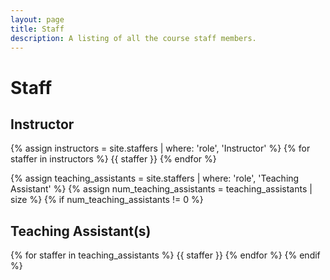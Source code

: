 ```yaml
---
layout: page
title: Staff
description: A listing of all the course staff members.
---
```


# Staff

## Instructor

{% assign instructors = site.staffers | where: 'role', 'Instructor' %}
{% for staffer in instructors %}
{{ staffer }}
{% endfor %}

{% assign teaching_assistants = site.staffers | where: 'role', 'Teaching Assistant' %}
{% assign num_teaching_assistants = teaching_assistants | size %}
{% if num_teaching_assistants != 0 %}
## Teaching Assistant(s)

{% for staffer in teaching_assistants %}
{{ staffer }}
{% endfor %}
{% endif %}
